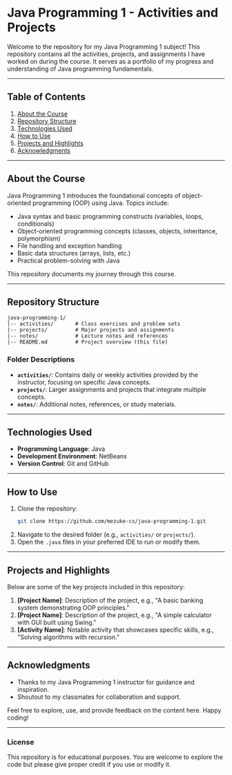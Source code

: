 # Java Programming 1 - Activities and Projects

Welcome to the repository for my Java Programming 1 subject! This repository contains all the activities, projects, and assignments I have worked on during the course. It serves as a portfolio of my progress and understanding of Java programming fundamentals.

---

## Table of Contents

1. [About the Course](#about-the-course)
2. [Repository Structure](#repository-structure)
3. [Technologies Used](#technologies-used)
4. [How to Use](#how-to-use)
5. [Projects and Highlights](#projects-and-highlights)
6. [Acknowledgments](#acknowledgments)

---

## About the Course

Java Programming 1 introduces the foundational concepts of object-oriented programming (OOP) using Java. Topics include:
- Java syntax and basic programming constructs (variables, loops, conditionals)
- Object-oriented programming concepts (classes, objects, inheritance, polymorphism)
- File handling and exception handling
- Basic data structures (arrays, lists, etc.)
- Practical problem-solving with Java

This repository documents my journey through this course.

---

## Repository Structure

```
java-programming-1/
|-- activities/       # Class exercises and problem sets
|-- projects/         # Major projects and assignments
|-- notes/            # Lecture notes and references
|-- README.md         # Project overview (this file)
```

### Folder Descriptions
- **`activities/`**: Contains daily or weekly activities provided by the instructor, focusing on specific Java concepts.
- **`projects/`**: Larger assignments and projects that integrate multiple concepts.
- **`notes/`**: Additional notes, references, or study materials.

---

## Technologies Used

- **Programming Language**: Java
- **Development Environment**: NetBeans
- **Version Control**: Git and GitHub


---

## How to Use

1. Clone the repository:
   ```bash
   git clone https://github.com/mezuke-cs/java-programming-1.git
   ```
2. Navigate to the desired folder (e.g., `activities/` or `projects/`).
3. Open the `.java` files in your preferred IDE to run or modify them.

---

## Projects and Highlights

Below are some of the key projects included in this repository:

1. **[Project Name]**: Description of the project, e.g., "A basic banking system demonstrating OOP principles."
2. **[Project Name]**: Description of the project, e.g., "A simple calculator with GUI built using Swing."
3. **[Activity Name]**: Notable activity that showcases specific skills, e.g., "Solving algorithms with recursion."

---

## Acknowledgments

- Thanks to my Java Programming 1 instructor for guidance and inspiration.
- Shoutout to my classmates for collaboration and support.

Feel free to explore, use, and provide feedback on the content here. Happy coding!

---

### License

This repository is for educational purposes. You are welcome to explore the code but please give proper credit if you use or modify it.

